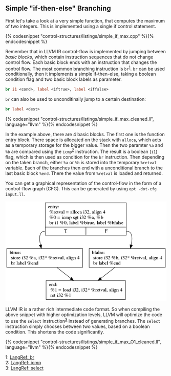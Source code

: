 ## Simple "if-then-else" Branching

First let's take a look at a very simple function, that computes the maximum of
two integers. This is implemented using a single if control statement.

{% codesnippet "control-structures/listings/simple_if_max.cpp" %}{% endcodesnippet %}

Remember that in LLVM IR control-flow is implemented by jumping between *basic
blocks*, which contain instruction sequences that do not change control flow.
Each basic block ends with an instruction that changes the control flow. The
most common branching instruction is `br`<sup>[1](#br-link)</sup>. `br` can be
used conditionally, then it implements a simple if-then-else, taking a boolean
condition flag and two basic block labels as parameter.
```llvm
br i1 <cond>, label <iftrue>, label <iffalse>
```
`br` can also be used to unconditinally jump to a certain destination:
```llvm
br label <dest>
```

{% codesnippet "control-structures/listings/simple_if_max_cleaned.ll", language="llvm" %}{% endcodesnippet %}

In the example above, there are 4 basic blocks. The first one is the function
entry block. There space is allocated on the stack with `alloca`, which acts as
a temporary storage for the bigger value. Then the two paramter `%a` and `%b`
are compared using the `icmp`<sup>[2](#icmp-link)</sup> instruction. The result
is a boolean (`i1`) flag, which is then used as condition for the `br`
instruction. Then depending on the taken branch, either `%a` or `%b` is stored
into the temporary `%retval` variable. Each of the branches then end with a
unconditional branch to the last basic block `%end`. There the value from
`%retval` is loaded and returned.


You can get a graphical representation of the control-flow in the form of a
control-flow graph (CFG). This can be generated by using `opt -dot-cfg input.ll`.

![Control-Flow Graph of the max function](listings/simple_if_max_cleaned_cfg.png)


LLVM IR is a rather rich intermediate code format. So when compiling the above
snippet with higher optimization levels, LLVM will optimize the code to use the
`select` instruction<sup>[3](#select-link)</sup> instead of generating
branches. The `select` instruction simply chooses between two values, based on
a boolean condition. This shortens the code significantly.

{% codesnippet "control-structures/listings/simple_if_max_O1_cleaned.ll", language="llvm" %}{% endcodesnippet %}


<a name="br-link">1</a>: [LangRef: br](http://llvm.org/docs/LangRef.html#br-instruction)  
<a name="icmp-link">2</a>: [LangRef: icmp](http://llvm.org/docs/LangRef.html#icmp-instruction)  
<a name="select-link">3</a>: [LangRef: select](http://llvm.org/docs/LangRef.html#select-instruction)  

